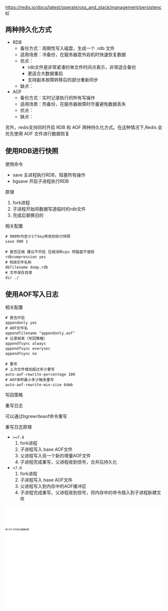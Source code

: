 https://redis.io/docs/latest/operate/oss_and_stack/management/persistence/



## 两种持久化方式

* RDB
  * 备份方式：周期性写入磁盘，生成一个 .rdb 文件
  * 适用场景：冷备份，在服务器意外宕机时快速恢复数据
  * 优点：
    * rdb文件是非常紧凑的单文件时间点表示，非常适合备份
    * 更适合大数据重启
    * 支持副本故障转移后的部分重新同步
  * 缺点：
* AOF
  * 备份方式：实时记录执行的所有写操作
  * 适用场景：热备份，在服务器故障时尽量避免数据丢失
  * 优点：
  * 缺点：

另外，redis支持同时开启 RDB 和 AOF 两种持久化方式。在这种情况下,Redis 会优先使用 AOF 文件进行数据恢复



## 使用RDB进行快照

使用命令

* save 主进程执行RDB，阻塞所有操作
* bgsave 开启子进程执行RDB

原理

1. fork进程
2. 子进程开始将数据写道临时的rdb文件
3. 完成后替换旧的

相关配置

```
# 900秒内至少1个key修改则执行快照
save 900 1

# 是否压缩 建议不开启 压缩消耗cpu 而磁盘不值钱
rdbcompression yes 
# RDB文件名称
dbfilename dump.rdb
# 文件保存目录
dir ./
```



## 使用AOF写入日志

相关配置

```
# 是否开启
appendonly yes
# AOF文件名
appendfilename "appendonly.aof"
# 记录频率（写回策略）
appendfsync always
appendfsync everysec
appendfsync no

# 重写
# 上次文件增加超过多少重写
auto-aof-rewrite-percentage 100
# AOF体积最小多少触发重写
auto-aof-rewrite-min-size 64mb
```

写回策略



重写日志

可以通过bgrewriteaof命令重写





重写日志原理

* `>=7.0`
  1. fork进程
  2. 子进程写入 base AOF文件
  3. 父进程写入另一个新的增量AOF文件
  4. 子进程完成重写，父进程收到信号，合并后持久化
* `<7.0`
  1. fork进程
  2. 子进程写入 base AOF文件
  3. 父进程写入到内存中的AOF缓冲区
  4. 子进程完成重写，父进程收到信号，将内存中的命令插入到子进程新建文件









![image-20241201223541557](./test.assets/image-20241201223541557.png)



